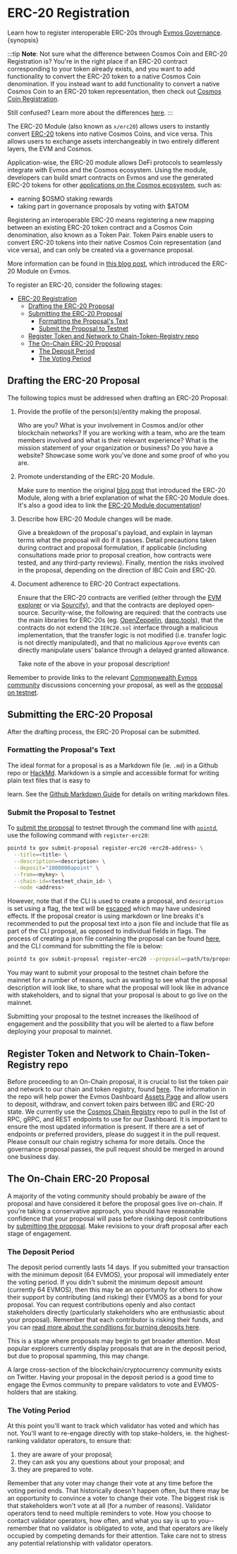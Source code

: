 <!--
order: 3
-->

# ERC-20 Registration

Learn how to register interoperable ERC-20s through [Evmos Governance](../../users/governance/overview.md). {synopsis}

:::tip
**Note**: Not sure what the difference between Cosmos Coin and ERC-20 Registration is? You're in the right place if an ERC-20 contract corresponding to your token already exists, and you want to add functionality to convert the ERC-20 token to a native Cosmos Coin denomination. If you instead want to add functionality to convert a native Cosmos Coin to an ERC-20 token representation, then check out [Cosmos Coin Registration](./cosmos_coin_registration.md).

Still confused? Learn more about the differences [here](../../../x/erc20/spec/01_concepts.md).
:::

The ERC-20 Module (also known as `x/erc20`) allows users to instantly convert [ERC-20](https://ethereum.org/en/developers/docs/standards/tokens/erc-20) tokens into native Cosmos Coins, and vice versa. This allows users to exchange assets interchangeably in two entirely different layers, the EVM and Cosmos.

Application-wise, the ERC-20 module allows DeFi protocols to seamlessly integrate with Evmos and the Cosmos ecosystem. Using the module, developers can build smart contracts on Evmos and use the generated ERC-20 tokens for other [applications on the Cosmos ecosystem](https://mapofzones.com), such as:

- earning $OSMO staking rewards
- taking part in governance proposals by voting with $ATOM

Registering an interoperable ERC-20 means registering a new mapping between an existing ERC-20 token contract and a Cosmos Coin denomination, also known as a Token Pair. Token Pairs enable users to convert ERC-20 tokens into their native Cosmos Coin representation (and vice versa), and can only be created via a governance proposal.

More information can be found in [this blog post](https://medium.com/evmos/introducing-evmos-erc20-module-f40a61e05273), which introduced the ERC-20 Module on Evmos.

To register an ERC-20, consider the following stages:

- [ERC-20 Registration](#erc-20-registration)
    - [Drafting the ERC-20 Proposal](#drafting-the-erc-20-proposal)
    - [Submitting the ERC-20 Proposal](#submitting-the-erc-20-proposal)
        - [Formatting the Proposal's Text](#formatting-the-proposals-text)
        - [Submit the Proposal to Testnet](#submit-the-proposal-to-testnet)
    - [Register Token and Network to Chain-Token-Registry repo](#register-token-and-network-to-chain-token-registry-repo)
    - [The On-Chain ERC-20 Proposal](#the-on-chain-erc-20-proposal)
        - [The Deposit Period](#the-deposit-period)
        - [The Voting Period](#the-voting-period)

## Drafting the ERC-20 Proposal

The following topics must be addressed when drafting an ERC-20 Proposal:

1. Provide the profile of the person(s)/entity making the proposal.

   Who are you? What is your involvement in Cosmos and/or other blockchain networks? If you are working with a team, who are the team members involved and what is their relevant experience? What is the mission statement of your organization or business? Do you have a website? Showcase some work you've done and some proof of who you are.

2. Promote understanding of the ERC-20 Module.

   Make sure to mention the original [blog post](https://medium.com/evmos/introducing-evmos-erc20-module-f40a61e05273) that introduced the ERC-20 Module, along with a brief explanation of what the ERC-20 Module does. It's also a good idea to link the [ERC-20 Module documentation](https://docs.evmos.org/modules/erc20/)!

3. Describe how ERC-20 Module changes will be made.

   Give a breakdown of the proposal's payload, and explain in layman terms what the proposal will do if it passes. Detail precautions taken during contract and proposal formulation, if applicable (including consultations made prior to proposal creation, how contracts were tested, and any third-party reviews). Finally, mention the risks involved in the proposal, depending on the direction of IBC Coin and ERC-20.

4. Document adherence to ERC-20 Contract expectations.

   Ensure that the ERC-20 contracts are verified (either through the [EVM explorer](https://evm.evmos.org) or via [Sourcify](https://sourcify.dev)), and that the contracts are deployed open-source.
   Security-wise, the following are required: that the contracts use the main libraries for ERC-20s (eg. [OpenZeppelin](https://docs.openzeppelin.com/contracts/4.x/erc20), [dapp.tools](https://dapp.tools/)), that the contracts do not extend the `IERC20.sol` interface through a malicious implementation, that the transfer logic is not modified (i.e. transfer logic is not directly manipulated), and that no malicious `Approve` events can directly manipulate users' balance through a delayed granted allowance.

   Take note of the above in your proposal description!

Remember to provide links to the relevant [Commonwealth Evmos community](https://commonwealth.im/evmos) discussions concerning your proposal, as well as the [proposal on testnet](#submit-the-proposal-to-the-testnet).

## Submitting the ERC-20 Proposal

After the drafting process, the ERC-20 Proposal can be submitted.

### Formatting the Proposal's Text

The ideal format for a proposal is as a Markdown file (ie. `.md`) in a Github repo or [HackMd](https://hackmd.io/). Markdown
is a simple and accessible format for writing plain text files that is easy to

<!-- markdown-link-check-disable-next-line -->

learn. See the [Github Markdown Guide](https://docs.github.com/en/get-started/writing-on-github/getting-started-with-writing-and-formatting-on-github/basic-writing-and-formatting-syntax) for details on
writing markdown files.

### Submit the Proposal to Testnet

To [submit the proposal](../../users/governance/submitting.md) to testnet through the command line with [`pointd`](../../validators/quickstart/binary.md), use the following command with `register-erc20`:

```bash
pointd tx gov submit-proposal register-erc20 <erc20-address> \
  --title=<title> \
  --description=<description> \
  --deposit="1000000apoint" \
  --from=<mykey> \
  --chain-id=<testnet_chain_id> \
  --node <address>
```

However, note that if the CLI is used to create a proposal, and `description` is set using a flag, the text will be [escaped](https://en.wikipedia.org/wiki/Escape_sequences_in_C) which may have undesired effects. If the proposal creator is using markdown or line breaks it's recommended to put the proposal text into a json file and include that file as part of the CLI proposal, as opposed to individual fields in flags. The process of creating a json file containing the proposal can be found [here](../../users/governance/submitting.md#formatting-the-json-file-for-the-governance-proposal), and the CLI command for submitting the file is below:

```bash
pointd tx gov submit-proposal register-erc20 --proposal=<path/to/proposal.json>
```

You may want to submit your proposal to the testnet chain before the mainnet for a number of reasons, such as wanting to see what the proposal description will look like, to share what the proposal will look like in advance with stakeholders, and to signal that your proposal is about to go live on the mainnet.

Submitting your proposal to the testnet increases the likelihood of engagement and the possibility that you will be alerted to a flaw before deploying your proposal to mainnet.

## Register Token and Network to Chain-Token-Registry repo

Before proceeding to an On-Chain proposal, it is crucial to list the token pair and network to our chain and token registry, found [here](https://github.com/evmos/chain-token-registry). The information in the repo will help power the Evmos Dashboard [Assets Page](https://app.evmos.org/assets) and allow users to deposit, withdraw, and convert token pairs between IBC and ERC-20 state. We currently use the [Cosmos Chain Registry](https://github.com/cosmos/chain-registry) repo to pull in the list of RPC, gRPC, and REST endpoints to use for our Dashboard. It is important to ensure the most updated information is present. If there are a set of endpoints or preferred providers, please do suggest it in the pull request. Please consult our chain registry schema for more details. Once the governance proposal passes, the pull request should be merged in around one business day.

## The On-Chain ERC-20 Proposal

A majority of the voting community should probably be aware of the proposal and have considered it before the proposal goes live on-chain. If you're taking a conservative approach, you should have reasonable confidence that your proposal will pass before risking deposit contributions by [submitting the proposal](../../users/governance/submitting.md). Make revisions to your draft proposal after each stage of engagement.

### The Deposit Period

The deposit period currently lasts 14 days. If you submitted your transaction with the minimum deposit (64 EVMOS), your proposal will immediately enter the voting period. If you didn't submit the minimum deposit amount (currently 64 EVMOS), then this may be an opportunity for others to show their support by contributing (and risking) their EVMOS as a bond for your proposal. You can request contributions openly and also contact stakeholders directly (particularly stakeholders who are enthusiastic about your proposal). Remember that each contributor is risking their funds, and you can [read more about the conditions for burning deposits here](../../users/governance/process.md#burned-deposits).

This is a stage where proposals may begin to get broader attention. Most popular explorers currently display proposals that are in the deposit period, but due to proposal spamming, this may change.

A large cross-section of the blockchain/cryptocurrency community exists on Twitter. Having your proposal in the deposit period is a good time to engage the Evmos community to prepare validators to vote and EVMOS-holders that are staking.

### The Voting Period

At this point you'll want to track which validator has voted and which has not. You'll want to re-engage directly with top stake-holders, ie. the highest-ranking validator operators, to ensure that:

1. they are aware of your proposal;
2. they can ask you any questions about your proposal; and
3. they are prepared to vote.

Remember that any voter may change their vote at any time before the voting period ends. That historically doesn't happen often, but there may be an opportunity to convince a voter to change their vote. The biggest risk is that stakeholders won't vote at all (for a number of reasons). Validator operators tend to need multiple reminders to vote. How you choose to contact validator operators, how often, and what you say is up to you--remember that no validator is obligated to vote, and that operators are likely occupied by competing demands for their attention. Take care not to stress any potential relationship with validator operators.
